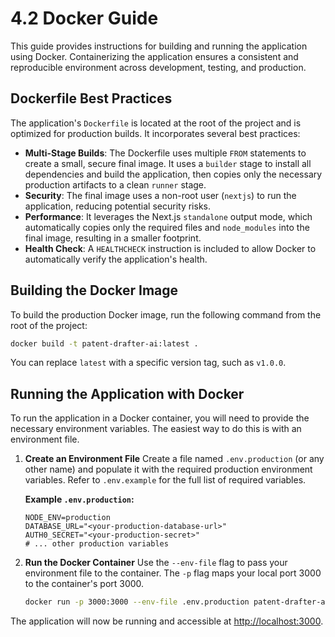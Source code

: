 # 4.2 Docker Guide

This guide provides instructions for building and running the application using Docker. Containerizing the application ensures a consistent and reproducible environment across development, testing, and production.

## Dockerfile Best Practices

The application's `Dockerfile` is located at the root of the project and is optimized for production builds. It incorporates several best practices:

-   **Multi-Stage Builds**: The Dockerfile uses multiple `FROM` statements to create a small, secure final image. It uses a `builder` stage to install all dependencies and build the application, then copies only the necessary production artifacts to a clean `runner` stage.
-   **Security**: The final image uses a non-root user (`nextjs`) to run the application, reducing potential security risks.
-   **Performance**: It leverages the Next.js `standalone` output mode, which automatically copies only the required files and `node_modules` into the final image, resulting in a smaller footprint.
-   **Health Check**: A `HEALTHCHECK` instruction is included to allow Docker to automatically verify the application's health.

## Building the Docker Image

To build the production Docker image, run the following command from the root of the project:

```bash
docker build -t patent-drafter-ai:latest .
```

You can replace `latest` with a specific version tag, such as `v1.0.0`.

## Running the Application with Docker

To run the application in a Docker container, you will need to provide the necessary environment variables. The easiest way to do this is with an environment file.

1.  **Create an Environment File**
    Create a file named `.env.production` (or any other name) and populate it with the required production environment variables. Refer to `.env.example` for the full list of required variables.

    **Example `.env.production`:**
    ```env
    NODE_ENV=production
    DATABASE_URL="<your-production-database-url>"
    AUTH0_SECRET="<your-production-secret>"
    # ... other production variables
    ```

2.  **Run the Docker Container**
    Use the `--env-file` flag to pass your environment file to the container. The `-p` flag maps your local port 3000 to the container's port 3000.

    ```bash
    docker run -p 3000:3000 --env-file .env.production patent-drafter-ai:latest
    ```

The application will now be running and accessible at [http://localhost:3000](http://localhost:3000). 